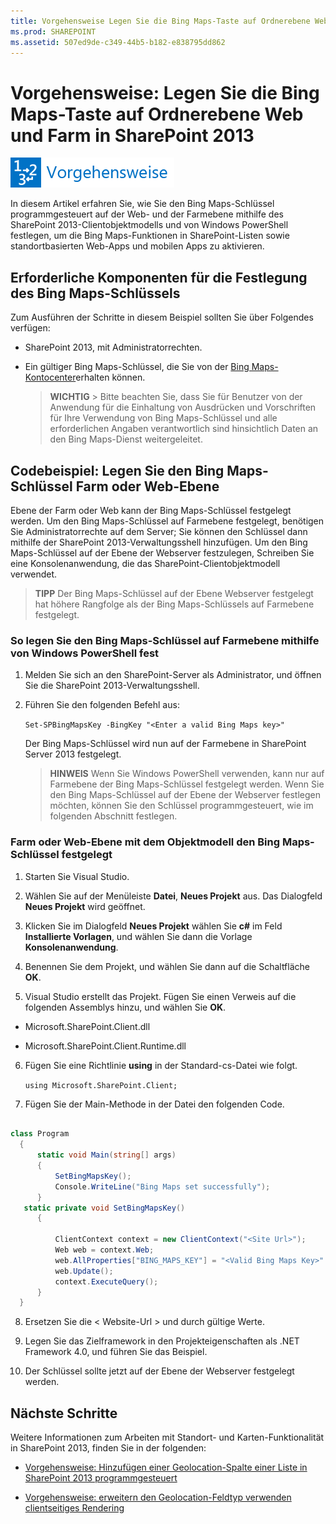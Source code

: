 ```yaml
---
title: Vorgehensweise Legen Sie die Bing Maps-Taste auf Ordnerebene Web und Farm in SharePoint 2013
ms.prod: SHAREPOINT
ms.assetid: 507ed9de-c349-44b5-b182-e838795dd862
---
```



# Vorgehensweise: Legen Sie die Bing Maps-Taste auf Ordnerebene Web und Farm in SharePoint 2013

  
    
    
![Thema mit Anleitung](images/mod_icon_howto.png)
  
    
    

  
    
    

  
    
    
In diesem Artikel erfahren Sie, wie Sie den Bing Maps-Schlüssel programmgesteuert auf der Web- und der Farmebene mithilfe des SharePoint 2013-Clientobjektmodells und von Windows PowerShell festlegen, um die Bing Maps-Funktionen in SharePoint-Listen sowie standortbasierten Web-Apps und mobilen Apps zu aktivieren.

  
    
    


## Erforderliche Komponenten für die Festlegung des Bing Maps-Schlüssels
<a name="SP15Bing_prereq"> </a>

Zum Ausführen der Schritte in diesem Beispiel sollten Sie über Folgendes verfügen:
  
    
    

- SharePoint 2013, mit Administratorrechten.
    
  
- Ein gültiger Bing Maps-Schlüssel, die Sie von der  [Bing Maps-Kontocenter](https://www.bingmapsportal.com/)erhalten können.
    
    > **WICHTIG**
      > Bitte beachten Sie, dass Sie für Benutzer von der Anwendung für die Einhaltung von Ausdrücken und Vorschriften für Ihre Verwendung von Bing Maps-Schlüssel und alle erforderlichen Angaben verantwortlich sind hinsichtlich Daten an den Bing Maps-Dienst weitergeleitet.

## Codebeispiel: Legen Sie den Bing Maps-Schlüssel Farm oder Web-Ebene
<a name="SP15Setbing_farm"> </a>

Ebene der Farm oder Web kann der Bing Maps-Schlüssel festgelegt werden. Um den Bing Maps-Schlüssel auf Farmebene festgelegt, benötigen Sie Administratorrechte auf dem Server; Sie können den Schlüssel dann mithilfe der SharePoint 2013-Verwaltungsshell hinzufügen. Um den Bing Maps-Schlüssel auf der Ebene der Webserver festzulegen, Schreiben Sie eine Konsolenanwendung, die das SharePoint-Clientobjektmodell verwendet.
  
    
    

> **TIPP**
> Der Bing Maps-Schlüssel auf der Ebene Webserver festgelegt hat höhere Rangfolge als der Bing Maps-Schlüssels auf Farmebene festgelegt.
  
    
    


### So legen Sie den Bing Maps-Schlüssel auf Farmebene mithilfe von Windows PowerShell fest


1. Melden Sie sich an den SharePoint-Server als Administrator, und öffnen Sie die SharePoint 2013-Verwaltungsshell.
    
  
2. Führen Sie den folgenden Befehl aus:
    
     `Set-SPBingMapsKey -BingKey "<Enter a valid Bing Maps key>"`
    
    Der Bing Maps-Schlüssel wird nun auf der Farmebene in SharePoint Server 2013 festgelegt.
    
    > **HINWEIS**
      > Wenn Sie Windows PowerShell verwenden, kann nur auf Farmebene der Bing Maps-Schlüssel festgelegt werden. Wenn Sie den Bing Maps-Schlüssel auf der Ebene der Webserver festlegen möchten, können Sie den Schlüssel programmgesteuert, wie im folgenden Abschnitt festlegen.

### Farm oder Web-Ebene mit dem Objektmodell den Bing Maps-Schlüssel festgelegt


1. Starten Sie Visual Studio.
    
  
2. Wählen Sie auf der Menüleiste **Datei**, **Neues Projekt** aus. Das Dialogfeld **Neues Projekt** wird geöffnet.
    
  
3. Klicken Sie im Dialogfeld **Neues Projekt** wählen Sie **c#** im Feld **Installierte Vorlagen**, und wählen Sie dann die Vorlage **Konsolenanwendung**.
    
  
4. Benennen Sie dem Projekt, und wählen Sie dann auf die Schaltfläche **OK**.
    
  
5. Visual Studio erstellt das Projekt. Fügen Sie einen Verweis auf die folgenden Assemblys hinzu, und wählen Sie **OK**.
    
  - Microsoft.SharePoint.Client.dll
    
  
  - Microsoft.SharePoint.Client.Runtime.dll
    
  
6. Fügen Sie eine Richtlinie **using** in der Standard-cs-Datei wie folgt.
    
     `using Microsoft.SharePoint.Client;`
    
  
7. Fügen Sie der Main-Methode in der Datei den folgenden Code.
    
  ```cs
  
class Program
    {
        static void Main(string[] args)
        {
            SetBingMapsKey();
            Console.WriteLine("Bing Maps set successfully");
        }
     static private void SetBingMapsKey()
        {

            ClientContext context = new ClientContext("<Site Url>");
            Web web = context.Web;
            web.AllProperties["BING_MAPS_KEY"] = "<Valid Bing Maps Key>"
            web.Update();
            context.ExecuteQuery();
        }    
    }

  ```

8. Ersetzen Sie die < Website-Url > und  _<Valid Bing Maps Key>_ durch gültige Werte.
    
  
9. Legen Sie das Zielframework in den Projekteigenschaften als .NET Framework 4.0, und führen Sie das Beispiel.
    
  
10. Der Schlüssel sollte jetzt auf der Ebene der Webserver festgelegt werden.
    
  

## Nächste Schritte
<a name="SP15Bing_nextsteps"> </a>

Weitere Informationen zum Arbeiten mit Standort- und Karten-Funktionalität in SharePoint 2013, finden Sie in der folgenden:
  
    
    

-  [Vorgehensweise: Hinzufügen einer Geolocation-Spalte einer Liste in SharePoint 2013 programmgesteuert](how-to-add-a-geolocation-column-to-a-list-programmatically-in-sharepoint-2013.md)
    
  
-  [Vorgehensweise: erweitern den Geolocation-Feldtyp verwenden clientseitiges Rendering](how-to-extend-the-geolocation-field-type-using-client-side-rendering.md)
    
  

